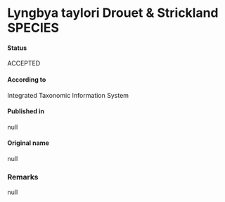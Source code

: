 Lyngbya taylori Drouet & Strickland SPECIES
=======

#### Status
ACCEPTED

#### According to
Integrated Taxonomic Information System

#### Published in
null

#### Original name
null

### Remarks
null